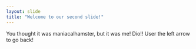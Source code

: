 ```yaml
---
layout: slide
title: "Welcome to our second slide!"
---
```

You thought it was maniacalhamster, but it was me! Dio!!
User the left arrow to go back!
